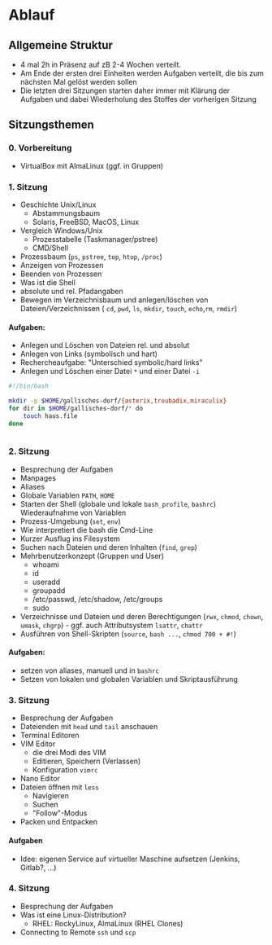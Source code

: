 # Ablauf

## Allgemeine Struktur

- 4 mal 2h in Präsenz auf zB 2-4 Wochen verteilt.
- Am Ende der ersten drei Einheiten werden Aufgaben verteilt, die bis zum nächsten Mal gelöst werden sollen
- Die letzten drei Sitzungen starten daher immer mit Klärung der Aufgaben und dabei Wiederholung des Stoffes der vorherigen Sitzung

## Sitzungsthemen

### 0. Vorbereitung
- VirtualBox mit AlmaLinux (ggf. in Gruppen)

### 1. Sitzung

- Geschichte Unix/Linux
  - Abstammungsbaum
  - Solaris, FreeBSD, MacOS, Linux
- Vergleich Windows/Unix
  - Prozesstabelle (Taskmanager/pstree)
  - CMD/Shell
- Prozessbaum (`ps`, `pstree`, `top`, `htop`, `/proc`)
- Anzeigen von Prozessen
- Beenden von Prozessen
- Was ist die Shell
- absolute und rel. Pfadangaben
- Bewegen im Verzeichnisbaum und anlegen/löschen von Dateien/Verzeichnissen ( `cd`, `pwd`, `ls`, `mkdir`, `touch`, `echo`,`rm`, `rmdir`)
#### Aufgaben:
  - Anlegen und Löschen von Dateien rel. und absolut
  - Anlegen von Links (symbolisch und hart)
  - Rechercheaufgabe: "Unterschied symbolic/hard links"
  - Anlegen und Löschen einer Datei `*` und einer Datei `-i`


```bash
#!/bin/bash

mkdir -p $HOME/gallisches-dorf/{asterix,troubadix,miraculix}
for dir in $HOME/gallisches-dorf/* do
    touch haus.file
done

```


```bash

```

### 2. Sitzung

- Besprechung der Aufgaben
- Manpages
- Aliases
- Globale Variablen `PATH`, `HOME`
- Starten der Shell (globale und lokale `bash_profile`, `bashrc`) Wiederaufnahme von Variablen
- Prozess-Umgebung (`set`, `env`)
- Wie interpretiert die bash die Cmd-Line
- Kurzer Ausflug ins Filesystem
- Suchen nach Dateien und deren Inhalten (`find`, `grep`)
- Mehrbenutzerkonzept (Gruppen und User)
  - whoami
  - id
  - useradd
  - groupadd
  - /etc/passwd, /etc/shadow, /etc/groups
  - sudo
- Verzeichnisse und Dateien und deren Berechtigungen (`rwx`, `chmod`, `chown`, `umask`, `chgrp`) - ggf. auch Attributsystem `lsattr`, `chattr`
- Ausführen von Shell-Skripten (`source`, `bash ...`, `chmod 700 + #!`)
#### Aufgaben:
  - setzen von aliases, manuell und in `bashrc`
  - Setzen von lokalen und globalen Variablen und Skriptausführung


### 3. Sitzung

- Besprechung der Aufgaben
- Dateienden mit `head` und `tail` anschauen
- Terminal Editoren
- VIM Editor
  - die drei Modi des VIM
  - Editieren, Speichern (Verlassen)
  - Konfiguration `vimrc`
- Nano Editor
- Dateien öffnen mit `less`
  - Navigieren
  - Suchen
  - "Follow"-Modus
- Packen und Entpacken
#### Aufgaben
  - Idee: eigenen Service auf virtueller Maschine aufsetzen (Jenkins, Gitlab?, ...)


### 4. Sitzung

- Besprechung der Aufgaben
- Was ist eine Linux-Distribution?
  - RHEL: RockyLinux, AlmaLinux (RHEL Clones)
- Connecting to Remote `ssh` und `scp`
